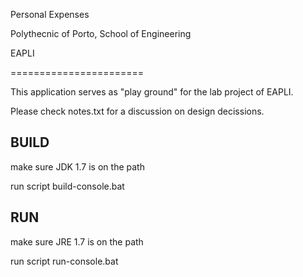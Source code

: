 Personal Expenses

Polythecnic of Porto, School of Engineering

EAPLI 

=======================

This application serves as "play ground" for the lab project of EAPLI.

Please check notes.txt for a discussion on design decissions.

BUILD
------

make sure JDK 1.7 is on the path

run script build-console.bat


RUN
------

make sure JRE 1.7 is on the path

run script run-console.bat